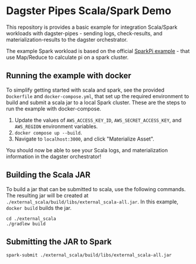 # Dagster Pipes Scala/Spark Demo

This repository is provides a basic example for integration Scala/Spark workloads with dagster-pipes - 
sending logs, check-results, and materialization-results to the dagster orchestrator.

The example Spark workload is based on the official [SparkPi example](https://github.com/apache/spark/blob/master/examples/src/main/scala/org/apache/spark/examples/SparkPi.scala) - that use Map/Reduce to calculate pi on a spark cluster. 

## Running the example with docker

To simplify getting started with scala and spark, see the provided `Dockerfile` and `docker-compose.yml`,
that set up the required environment to build and submit a scala jar to a local Spark cluster.
These are the steps to run the example with docker-compose.

1. Update the values of `AWS_ACCESS_KEY_ID`, `AWS_SECRET_ACCESS_KEY`, and `AWS_REGION` environment variables.
1. `docker compose up --build`.
1. Navigate to `localhost:3000`, and click "Materialize Asset".

You should now be able to see your Scala logs, and materialization information in the dagster orchestrator!

## Building the Scala JAR

To build a jar that can be submitted to scala, use the following commands. The resulting jar
will be created at `./external_scala/build/libs/external_scala-all.jar`. In this example, `docker build`
builds the jar.

```
cd ./external_scala
./gradlew build
```

## Submitting the JAR to Spark

```
spark-submit ./external_scala/build/libs/external_scala-all.jar
```